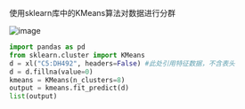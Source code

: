 

使用sklearn库中的KMeans算法对数据进行分群

![image](https://github.com/funnymax/blog/assets/111578882/328a865b-a5e0-4225-a53e-b3aebd331550)

```python
import pandas as pd
from sklearn.cluster import KMeans
d = xl("C5:DH492", headers=False) #此处引用特征数据，不含表头
d = d.fillna(value=0)
kmeans = KMeans(n_clusters=8)
output = kmeans.fit_predict(d)
list(output)
```
